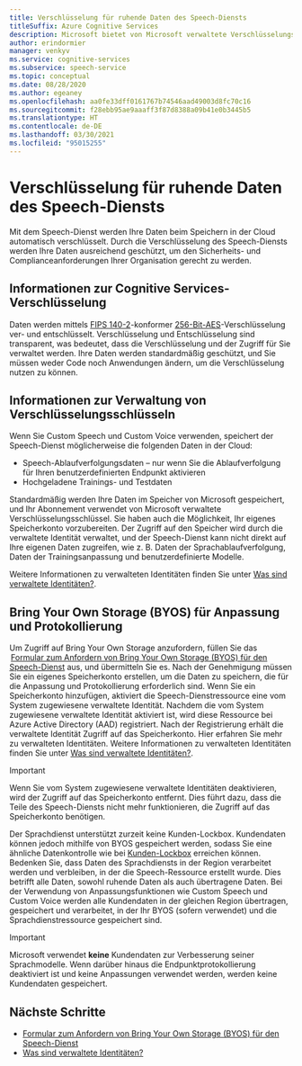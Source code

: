 ```yaml
---
title: Verschlüsselung für ruhende Daten des Speech-Diensts
titleSuffix: Azure Cognitive Services
description: Microsoft bietet von Microsoft verwaltete Verschlüsselungsschlüssel an und ermöglicht Ihnen auch die Verwaltung Ihrer Cognitive Services-Abonnements mit Ihren eigenen Schlüsseln, den so genannten kundenseitig verwalteten Schlüsseln (Customer Managed Keys, CMK). Dieser Artikel befasst sich mit der Verschlüsselung ruhender Daten für den Speech-Dienst.
author: erindormier
manager: venkyv
ms.service: cognitive-services
ms.subservice: speech-service
ms.topic: conceptual
ms.date: 08/28/2020
ms.author: egeaney
ms.openlocfilehash: aa0fe33dff0161767b74546aad49003d8fc70c16
ms.sourcegitcommit: f28ebb95ae9aaaff3f87d8388a09b41e0b3445b5
ms.translationtype: HT
ms.contentlocale: de-DE
ms.lasthandoff: 03/30/2021
ms.locfileid: "95015255"
---
```

# <a name="speech-service-encryption-of-data-at-rest"></a>Verschlüsselung für ruhende Daten des Speech-Diensts

Mit dem Speech-Dienst werden Ihre Daten beim Speichern in der Cloud automatisch verschlüsselt. Durch die Verschlüsselung des Speech-Diensts werden Ihre Daten ausreichend geschützt, um den Sicherheits- und Complianceanforderungen Ihrer Organisation gerecht zu werden.

## <a name="about-cognitive-services-encryption"></a>Informationen zur Cognitive Services-Verschlüsselung

Daten werden mittels [FIPS 140-2](https://en.wikipedia.org/wiki/FIPS_140-2)-konformer [256-Bit-AES](https://en.wikipedia.org/wiki/Advanced_Encryption_Standard)-Verschlüsselung ver- und entschlüsselt. Verschlüsselung und Entschlüsselung sind transparent, was bedeutet, dass die Verschlüsselung und der Zugriff für Sie verwaltet werden. Ihre Daten werden standardmäßig geschützt, und Sie müssen weder Code noch Anwendungen ändern, um die Verschlüsselung nutzen zu können.

## <a name="about-encryption-key-management"></a>Informationen zur Verwaltung von Verschlüsselungsschlüsseln

Wenn Sie Custom Speech und Custom Voice verwenden, speichert der Speech-Dienst möglicherweise die folgenden Daten in der Cloud:  

* Speech-Ablaufverfolgungsdaten – nur wenn Sie die Ablaufverfolgung für Ihren benutzerdefinierten Endpunkt aktivieren
* Hochgeladene Trainings- und Testdaten

Standardmäßig werden Ihre Daten im Speicher von Microsoft gespeichert, und Ihr Abonnement verwendet von Microsoft verwaltete Verschlüsselungsschlüssel. Sie haben auch die Möglichkeit, Ihr eigenes Speicherkonto vorzubereiten. Der Zugriff auf den Speicher wird durch die verwaltete Identität verwaltet, und der Speech-Dienst kann nicht direkt auf Ihre eigenen Daten zugreifen, wie z. B. Daten der Sprachablaufverfolgung, Daten der Trainingsanpassung und benutzerdefinierte Modelle.

Weitere Informationen zu verwalteten Identitäten finden Sie unter [Was sind verwaltete Identitäten?](../../active-directory/managed-identities-azure-resources/overview.md).

## <a name="bring-your-own-storage-byos-for-customization-and-logging"></a>Bring Your Own Storage (BYOS) für Anpassung und Protokollierung

Um Zugriff auf Bring Your Own Storage anzufordern, füllen Sie das  [Formular zum Anfordern von Bring Your Own Storage (BYOS) für den Speech-Dienst](https://aka.ms/cogsvc-cmk) aus, und übermitteln Sie es. Nach der Genehmigung müssen Sie ein eigenes Speicherkonto erstellen, um die Daten zu speichern, die für die Anpassung und Protokollierung erforderlich sind. Wenn Sie ein Speicherkonto hinzufügen, aktiviert die Speech-Dienstressource eine vom System zugewiesene verwaltete Identität. Nachdem die vom System zugewiesene verwaltete Identität aktiviert ist, wird diese Ressource bei Azure Active Directory (AAD) registriert. Nach der Registrierung erhält die verwaltete Identität Zugriff auf das Speicherkonto. Hier erfahren Sie mehr zu verwalteten Identitäten. Weitere Informationen zu verwalteten Identitäten finden Sie unter [Was sind verwaltete Identitäten?](../../active-directory/managed-identities-azure-resources/overview.md).

> [!IMPORTANT]
> Wenn Sie vom System zugewiesene verwaltete Identitäten deaktivieren, wird der Zugriff auf das Speicherkonto entfernt. Dies führt dazu, dass die Teile des Speech-Diensts nicht mehr funktionieren, die Zugriff auf das Speicherkonto benötigen.  

Der Sprachdienst unterstützt zurzeit keine Kunden-Lockbox. Kundendaten können jedoch mithilfe von BYOS gespeichert werden, sodass Sie eine ähnliche Datenkontrolle wie bei [Kunden-Lockbox](../../security/fundamentals/customer-lockbox-overview.md) erreichen können. Bedenken Sie, dass Daten des Sprachdiensts in der Region verarbeitet werden und verbleiben, in der die Speech-Ressource erstellt wurde. Dies betrifft alle Daten, sowohl ruhende Daten als auch übertragene Daten. Bei der Verwendung von Anpassungsfunktionen wie Custom Speech und Custom Voice werden alle Kundendaten in der gleichen Region übertragen, gespeichert und verarbeitet, in der Ihr BYOS (sofern verwendet) und die Sprachdienstressource gespeichert sind.

> [!IMPORTANT]
> Microsoft verwendet **keine** Kundendaten zur Verbesserung seiner Sprachmodelle. Wenn darüber hinaus die Endpunktprotokollierung deaktiviert ist und keine Anpassungen verwendet werden, werden keine Kundendaten gespeichert. 

## <a name="next-steps"></a>Nächste Schritte

* [Formular zum Anfordern von Bring Your Own Storage (BYOS) für den Speech-Dienst](https://aka.ms/cogsvc-cmk)
* [Was sind verwaltete Identitäten?](../../active-directory/managed-identities-azure-resources/overview.md)